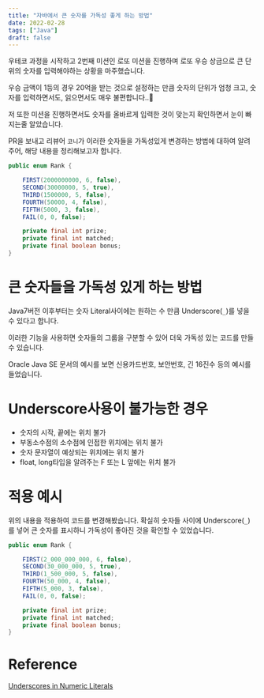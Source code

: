 ```yaml
---
title: "자바에서 큰 숫자를 가독성 좋게 하는 방법"
date: 2022-02-28
tags: ["Java"]
draft: false
---
```


우테코 과정을 시작하고 2번째 미션인 로또 미션을 진행하며 로또 우승 상금으로 큰 단위의 숫자를 입력해야하는 상황을 마주했습니다.

우승 금액이 1등의 경우 20억을 받는 것으로 설정하는 만큼 숫자의 단위가 엄청 크고, 숫자를 입력하면서도, 읽으면서도
매우 불편합니다..🥲

저 또한 미션을 진행하면서도 숫자를 올바르게 입력한 것이 맞는지 확인하면서 눈이 빠지는줄 알았습니다.

PR을 보내고 리뷰어 `코니`가 이러한 숫자들을 가독성있게 변경하는 방법에 대하여 알려주어, 해당 내용을 정리해보고자 합니다.

```java
public enum Rank {

    FIRST(2000000000, 6, false),
    SECOND(30000000, 5, true),
    THIRD(1500000, 5, false),
    FOURTH(50000, 4, false),
    FIFTH(5000, 3, false),
    FAIL(0, 0, false);

    private final int prize;
    private final int matched;
    private final boolean bonus;
}
```

# 큰 숫자들을 가독성 있게 하는 방법
Java7버전 이후부터는 숫자 Literal사이에는 원하는 수 만큼 Underscore(`_`)를 넣을 수 있다고 합니다.

이러한 기능을 사용하면 숫자들의 그룹을 구분할 수 있어 더욱 가독성 있는 코드를 만들 수 있습니다.

Oracle Java SE 문서의 예시를 보면 신용카드번호, 보안번호, 긴 16진수 등의 예시를 들었습니다.

# Underscore사용이 불가능한 경우
 - 숫자의 시작, 끝에는 위치 불가
 - 부동소수점의 소수점에 인접한 위치에는 위치 불가
 - 숫자 문자열이 예상되는 위치에는 위치 불가
 - float, long타입을 알려주는 F 또는 L 앞에는 위치 불가


# 적용 예시
위의 내용을 적용하여 코드를 변경해봤습니다. 확실히 숫자들 사이에 Underscore(`_`)를 넣어 큰 숫자를 표시하니 가독성이 좋아진 것을 확인할 수 있었습니다.
```java
public enum Rank {

    FIRST(2_000_000_000, 6, false),
    SECOND(30_000_000, 5, true),
    THIRD(1_500_000, 5, false),
    FOURTH(50_000, 4, false),
    FIFTH(5_000, 3, false),
    FAIL(0, 0, false);

    private final int prize;
    private final int matched;
    private final boolean bonus;
}
```

# Reference
[Underscores in Numeric Literals](https://docs.oracle.com/javase/7/docs/technotes/guides/language/underscores-literals.html)
